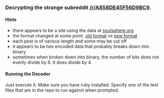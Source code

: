 ### Decrypting the strange subreddit [/r/A858DE45F56D9BC9](http://www.reddit.com/r/A858DE45F56D9BC9).

#### Hints

* there appears to be a site using the data at [soulsphere.org](http://a858.soulsphere.org/)
* the format changed at some point.  [old format](http://www.reddit.com/r/A858DE45F56D9BC9/comments/1p26fo/201310231949/) vs [new format](http://www.reddit.com/r/A858DE45F56D9BC9/comments/1p320v/201310231559/)
* each post is of various length and some may be cut off
* it appears to be hex encoded data that probably breaks down into binary
* sometimes when broken down into binary, the number of bits does not evenly divide by 8.  It does divide by 4.


#### Running the Decoder
Just execute it.  Make sure you have ruby installed.  Specify one of the test files that are in the repo to run against when prompted.


